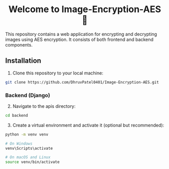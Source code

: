 <h1 align="center">Welcome to Image-Encryption-AES 👋</h1>

This repository contains a web application for encrypting and decrypting images using AES encryption. It consists of both frontend and backend components.

## Installation

1. Clone this repository to your local machine:

```bash
git clone https://github.com/DhruvPatel0401/Image-Encryption-AES.git
```

### Backend (Django)

2. Navigate to the apis directory:

```bash
cd backend
```

3. Create a virtual environment and activate it (optional but recommended):

```bash
python -m venv venv

# On Windows
venv\Scripts\activate

# On macOS and Linux
source venv/bin/activate
```